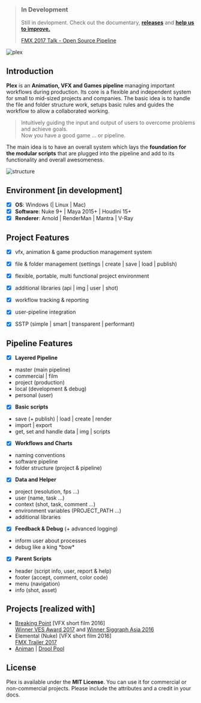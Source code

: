 > ### In Development   
> Still in devlopment. Check out the documentary, [**releases**](https://github.com/richteralexander/plex/releases) and **[help us to improve.](https://github.com/richteralexander/plex/wiki/How-to-Contribute)**    
>
> [FMX 2017 Talk - Open Source Pipeline](https://www.youtube.com/watch?v=_JC0AMYX_Bw)     

![plex](https://cloud.githubusercontent.com/assets/9514022/25578231/d5be91f6-2e6c-11e7-9a4b-2de3772e0fc0.png)

## **Introduction**
**Plex** is an **Animation, VFX and Games pipeline** managing important workflows during production.
Its core is a flexible and independent system for small to mid-sized projects and companies. 
The basic idea is to handle the file and folder structure work, setups basic rules and guides the workflow to allow a collaborated working.

> Intuitively guiding the input and output of users to overcome problems and achieve goals.    
> Now you have a good game ... or pipeline.

The main idea is to have an overall system which lays the **foundation for the modular scripts** that are plugged into the pipeline and add to its functionality and overall awesomeness.    

![structure](https://cloud.githubusercontent.com/assets/9514022/25559030/6c4396a2-2d33-11e7-90a2-add01a986613.png)

## Environment [in development]
- [x] **OS**: Windows (| Linux | Mac)
- [x] **Software**: Nuke 9+ | Maya 2015+ | Houdini 15+
- [x] **Renderer**: Arnold | RenderMan | Mantra | V-Ray

## Project Features
- [x] vfx, animation & game production management system
- [x] file & folder management (settings | create | save | load | publish)
- [x] flexible, portable, multi functional project environment
- [x] additional libraries (api | img | user | shot)
- [x] workflow tracking & reporting
- [x] user-pipeline integration
- [x] SSTP (simple | smart | transparent | performant)


## Pipeline Features
- [x] **Layered Pipeline**
 - master (main pipeline)
 - commercial | film
 - project (production)
 - local (development & debug)
 - personal (user)
- [x] **Basic scripts**
 - save (+ publish) | load | create | render
 - import | export
 - get, set and handle data | img | scripts
- [x] **Workflows and Charts**
 - naming conventions
 - software pipeline
 - folder structure (project & pipeline)
- [x] **Data and Helper**
 - project (resolution, fps ...)
 - user (name, task ...)
 - context (shot, task, comment ...)
 - environment variables (PROJECT_PATH ...)
 - additional libraries
- [x] **Feedback & Debug** (+ advanced logging) 
 - inform user about processes
 - debug like a king \*bow\*
- [x] **Parent Scripts**
 - header (script info, user, report & help)
 - footer (accept, comment, color code)
 - menu (navigation)
 - info (shot, asset)


## **Projects [realized with]**
- [Breaking Point](https://vimeo.com/178452618) \[VFX short film 2016\]   
[Winner VES Award 2017](https://www.visualeffectssociety.com/post/15th-annual-ves-awards-nominees) and [Winner Siggraph Asia 2016](https://sa2016.siggraph.org/en)
- Elemental (Nuke) \[VFX short film 2016\]     
[FMX Trailer 2017](https://www.youtube.com/watch?v=KmI8yakN9d4)
- [Animan](https://www.youtube.com/watch?v=CxxzeZg05mE) | [Drool Pool](https://www.youtube.com/watch?v=EueZW6H8Rq0&t=2s)


## **License**
Plex is available under the **MIT License**. You can use it for commercial or non-commercial projects. Please include the attributes and a credit in your docs.